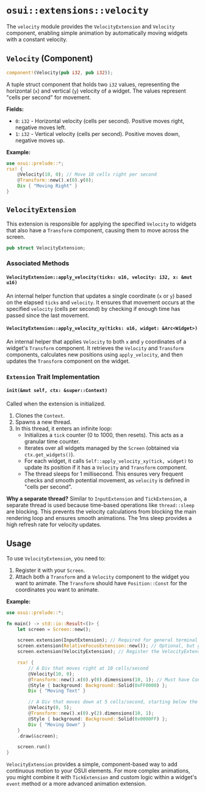 # `osui::extensions::velocity`

The `velocity` module provides the `VelocityExtension` and `Velocity` component, enabling simple animation by automatically moving widgets with a constant velocity.

## `Velocity` (Component)

```rust
component!(Velocity(pub i32, pub i32));
```
A tuple struct component that holds two `i32` values, representing the horizontal (`x`) and vertical (`y`) velocity of a widget. The values represent "cells per second" for movement.

**Fields:**
*   `0`: `i32` - Horizontal velocity (cells per second). Positive moves right, negative moves left.
*   `1`: `i32` - Vertical velocity (cells per second). Positive moves down, negative moves up.

**Example:**
```rust
use osui::prelude::*;
rsx! {
    @Velocity(10, 0); // Move 10 cells right per second
    @Transform::new().x(0).y(0);
    Div { "Moving Right" }
}
```

## `VelocityExtension`

This extension is responsible for applying the specified `Velocity` to widgets that also have a `Transform` component, causing them to move across the screen.

```rust
pub struct VelocityExtension;
```

### Associated Methods

#### `VelocityExtension::apply_velocity(ticks: u16, velocity: i32, x: &mut u16)`
An internal helper function that updates a single coordinate (`x` or `y`) based on the elapsed `ticks` and `velocity`. It ensures that movement occurs at the specified `velocity` (cells per second) by checking if enough time has passed since the last movement.

#### `VelocityExtension::apply_velocity_xy(ticks: u16, widget: &Arc<Widget>)`
An internal helper that applies `Velocity` to both `x` and `y` coordinates of a widget's `Transform` component. It retrieves the `Velocity` and `Transform` components, calculates new positions using `apply_velocity`, and then updates the `Transform` component on the widget.

### `Extension` Trait Implementation

#### `init(&mut self, ctx: &super::Context)`
Called when the extension is initialized.
1.  Clones the `Context`.
2.  Spawns a new thread.
3.  In this thread, it enters an infinite loop:
    *   Initializes a `tick` counter (0 to 1000, then resets). This acts as a granular time counter.
    *   Iterates over all widgets managed by the `Screen` (obtained via `ctx.get_widgets()`).
    *   For each widget, it calls `Self::apply_velocity_xy(tick, widget)` to update its position if it has a `Velocity` and `Transform` component.
    *   The thread sleeps for 1 millisecond. This ensures very frequent checks and smooth potential movement, as `velocity` is defined in "cells per second".

**Why a separate thread?**
Similar to `InputExtension` and `TickExtension`, a separate thread is used because time-based operations like `thread::sleep` are blocking. This prevents the velocity calculations from blocking the main rendering loop and ensures smooth animations. The 1ms sleep provides a high refresh rate for velocity updates.

## Usage

To use `VelocityExtension`, you need to:
1.  Register it with your `Screen`.
2.  Attach both a `Transform` and a `Velocity` component to the widget you want to animate. The `Transform` should have `Position::Const` for the coordinates you want to animate.

**Example:**
```rust
use osui::prelude::*;

fn main() -> std::io::Result<()> {
    let screen = Screen::new();

    screen.extension(InputExtension); // Required for general terminal operations
    screen.extension(RelativeFocusExtension::new()); // Optional, but good practice
    screen.extension(VelocityExtension); // Register the VelocityExtension

    rsx! {
        // A Div that moves right at 10 cells/second
        @Velocity(10, 0);
        @Transform::new().x(0).y(0).dimensions(10, 1); // Must have Const position to be moved
        @Style { background: Background::Solid(0xFF0000) };
        Div { "Moving Text" }

        // A Div that moves down at 5 cells/second, starting below the first
        @Velocity(0, 5);
        @Transform::new().x(0).y(2).dimensions(10, 1);
        @Style { background: Background::Solid(0x0000FF) };
        Div { "Moving Down" }
    }
    .draw(&screen);

    screen.run()
}
```
`VelocityExtension` provides a simple, component-based way to add continuous motion to your OSUI elements. For more complex animations, you might combine it with `TickExtension` and custom logic within a widget's `event` method or a more advanced animation extension.

